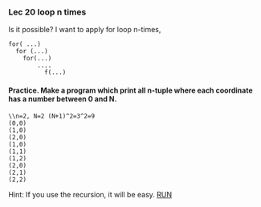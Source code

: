 ### Lec 20 loop n times
Is it possible?
I want to apply for loop n-times,
```
for( ...)
  for (...)
    for(...)  
        ....
          f(...)
```
#### Practice. Make a program which print all n-tuple where each coordinate has a number between 0 and N.
```
\\n=2, N=2 (N+1)^2=3^2=9
(0,0)
(1,0)
(2,0)
(1,0)
(1,1)
(1,2)
(2,0)
(2,1)
(2,2)
```
Hint: If you use the recursion, it will be easy.
[RUN](http://cpp.sh/2qqy)
